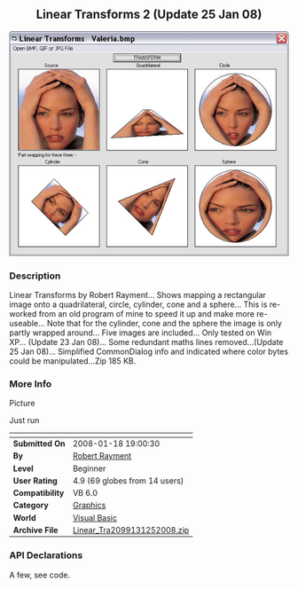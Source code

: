 ﻿<div align="center">

## Linear Transforms 2 \(Update 25 Jan 08\)

<img src="PIC20081191451256343.jpg">
</div>

### Description

Linear Transforms by Robert Rayment... Shows mapping a rectangular image onto a quadrilateral, circle, cylinder, cone and a sphere... This is re-worked from an old program of mine to speed it up and make more re-useable... Note that for the cylinder, cone and the sphere the image is only partly wrapped around... Five images are included... Only tested on Win XP... (Update 23 Jan 08)... Some redundant maths lines removed...(Update 25 Jan 08)... Simplified CommonDialog info and indicated where color bytes could be manipulated...Zip 185 KB.
 
### More Info
 
Picture

Just run


<span>             |<span>
---                |---
**Submitted On**   |2008-01-18 19:00:30
**By**             |[Robert Rayment](https://github.com/Planet-Source-Code/PSCIndex/blob/master/ByAuthor/robert-rayment.md)
**Level**          |Beginner
**User Rating**    |4.9 (69 globes from 14 users)
**Compatibility**  |VB 6\.0
**Category**       |[Graphics](https://github.com/Planet-Source-Code/PSCIndex/blob/master/ByCategory/graphics__1-46.md)
**World**          |[Visual Basic](https://github.com/Planet-Source-Code/PSCIndex/blob/master/ByWorld/visual-basic.md)
**Archive File**   |[Linear\_Tra2099131252008\.zip](https://github.com/Planet-Source-Code/robert-rayment-linear-transforms-2-update-25-jan-08__1-69937/archive/master.zip)

### API Declarations

A few, see code.






